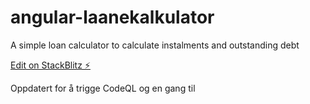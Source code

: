 # angular-laanekalkulator

A simple loan calculator to calculate instalments and outstanding debt

[Edit on StackBlitz ⚡️](https://stackblitz.com/edit/angular-laanekalkulator)

Oppdatert for å trigge CodeQL og en gang til
